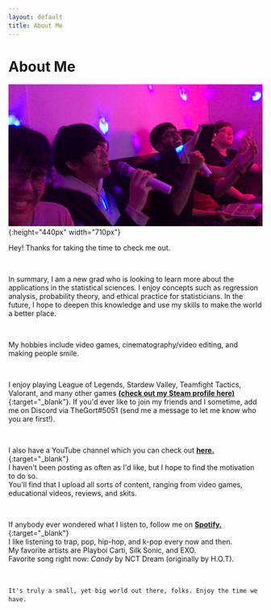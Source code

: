 ```yaml
---
layout: default
title: About Me
---
```

# About Me

![image](/assets/images/wholenewworld.jpg){:height="440px" width="710px"}


Hey! Thanks for taking the time to check me out.

&nbsp;

In summary, I am a new grad who is looking to learn more about the applications in the statistical sciences. I enjoy concepts such as regression analysis, probability theory, and ethical practice for statisticians. In the future, I hope to deepen this knowledge and use my skills to make the world a better place.

&nbsp;

My hobbies include video games, cinematography/video editing, and making people smile.

&nbsp;

I enjoy playing League of Legends, Stardew Valley, Teamfight Tactics, Valorant, and many other games [**(check out my Steam profile here)**](https://steamcommunity.com/id/thegortisthebestrightnow/){:target="_blank"}.
If you'd ever like to join my friends and I sometime, add me on Discord via TheGort#5051 (send me a message to let me know who you are first!).

&nbsp;

I also have a YouTube channel which you can check out [**here.**](https://www.youtube.com/channel/UCaaYCWSM01Ke6LqG100zg0A){:target="_blank"}  
I haven't been posting as often as I'd like, but I hope to find the motivation to do so.  
You'll find that I upload all sorts of content, ranging from video games, educational videos, reviews, and skits.

&nbsp;

If anybody ever wondered what I listen to, follow me on [**Spotify.**](https://open.spotify.com/user/6r2g75pi5l7e863bglv83pzj9?si=CZbhiKIdRq2NqdZcS2SdHQ){:target="_blank"}  
I like listening to trap, pop, hip-hop, and k-pop every now and then.  
My favorite artists are Playboi Carti, Silk Sonic, and EXO.  
Favorite song right now: *Candy* by NCT Dream (originally by H.O.T).

&nbsp;

`It's truly a small, yet big world out there, folks. Enjoy the time we have.`
